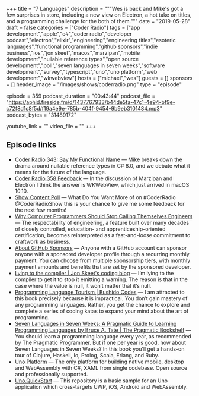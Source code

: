 +++
title = "7 Languages"
description = """Wes is back and Mike's got a few surprises in store, including a new view on Electron, a hot take on titles, and a programming challenge for the both of them."""
date = "2019-05-28"
draft = false
categories = ["Coder Radio"]
tags = ["app development","apple","c#","coder radio","developer podcast","electron","elixir","engineering","engineering titles","esoteric languages","functional programming","github sponsors","indie business","ios","jon skeet","macos","marzipan","mobile development","nullable reference types","open source development","poll","seven languages in seven weeks","software development","survey","typescript","uno","uno platform","web development","wkwebview"]
hosts = ["michael","wes"]
guests = []
sponsors = []
header_image = "/images/shows/coderradio.png"
type = "episode"

episode = 359
podcast_duration = "00:43:44"
podcast_file = "https://aphid.fireside.fm/d/1437767933/b44de5fa-47c1-4e94-bf9e-c72f8d1c8f5d/f19a4e9e-785b-404f-9454-9b9eb3101484.mp3"
podcast_bytes = "31489172"

youtube_link = ""
video_file = ""
+++

## Episode links

  * [Coder Radio 343: Say My Functional Name](https://coder.show/343 "Coder Radio 343: Say My Functional Name") — Mike breaks down the drama around nullable reference types in C# 8.0, and we debate what it means for the future of the language. 
  * [Coder Radio 358 Feedback](https://www.reddit.com/r/CoderRadio/comments/braxr7/batteries_are_leaking_coder_radio_358/ "Coder Radio 358 Feedback") — In the discussion of Marzipan and Electron I think the answer is WKWebView, which just arrived in macOS 10.10. 
  * [Show Content Poll](https://twitter.com/dominucco/status/1131547330019246082 "Show Content Poll") — What Do You Want More of on #CoderRadio @CoderRadioShow this is your chance to give me some feedback for the next few months! 
  * [Why Computer Programmers Should Stop Calling Themselves Engineers](https://www.theatlantic.com/technology/archive/2015/11/programmers-should-not-call-themselves-engineers/414271/ "Why Computer Programmers Should Stop Calling Themselves Engineers") — The respectability of engineering, a feature built over many decades of closely controlled, education- and apprenticeship-oriented certification, becomes reinterpreted as a fast-and-loose commitment to craftwork as business.
  * [About GitHub Sponsors](https://help.github.com/en/articles/about-github-sponsors "About GitHub Sponsors") — Anyone with a GitHub account can sponsor anyone with a sponsored developer profile through a recurring monthly payment. You can choose from multiple sponsorship tiers, with monthly payment amounts and benefits that are set by the sponsored developer.
  * [Lying to the compiler | Jon Skeet's coding blog](https://codeblog.jonskeet.uk/2019/05/25/lying-to-the-compiler/ "Lying to the compiler | Jon Skeet's coding blog") — I’m lying to the compiler to get it to stop it emitting a warning. The reason is that in the case where the value is null, it won’t matter that it’s null.
  * [Programming Language Tourism | Bushido Codes](https://www.bushido.codes/programming-language-tourism "Programming Language Tourism | Bushido Codes") — I am attracted to this book precisely because it is impractical. You don’t gain mastery of any programming languages. Rather, you get the chance to explore and complete a series of coding katas to expand your mind about the art of programming. 
  * [Seven Languages in Seven Weeks: A Pragmatic Guide to Learning Programming Languages by Bruce A. Tate | The Pragmatic Bookshelf](https://pragprog.com/book/btlang/seven-languages-in-seven-weeks "Seven Languages in Seven Weeks: A Pragmatic Guide to Learning Programming Languages by Bruce A. Tate | The Pragmatic Bookshelf") — You should learn a programming language every year, as recommended by The Pragmatic Programmer. But if one per year is good, how about Seven Languages in Seven Weeks? In this book you’ll get a hands-on tour of Clojure, Haskell, Io, Prolog, Scala, Erlang, and Ruby.
  * [Uno Platform](https://platform.uno/ "Uno Platform") — The only platform for building native mobile, desktop and WebAssembly with C#, XAML from single codebase. Open source and professionally supported.
  * [Uno.QuickStart](https://github.com/nventive/Uno.QuickStart "Uno.QuickStart") — This repository is a basic sample for an Uno application which cross-targets UWP, iOS, Android and WebAssembly. 


